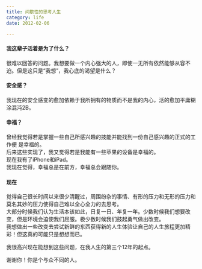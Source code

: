 ```yaml
---
title: 间歇性的思考人生  
category: life  
date: 2012-02-06

---
```


#### 我这辈子活着是为了什么？  
很难以回答的问题。我想要做一个内心强大的人，即使一无所有依然能够从容不迫。但是这只是“我想”，我心底的渴望是什么？

#### 安全感？
我现在的安全感变的愈加依赖于我所拥有的物质而不是我的内心，活的愈加平庸糊涂混沌2B。

#### 幸福？
曾经我觉得若是掌握一些自己所感兴趣的技能并能找到一份自己感兴趣的正式的工作便
是幸福的。  
后来这些实现了，我又觉得若是我能有一些苹果的设备是幸福的。  
现在我有了iPhone和iPad。  
我现在觉得，幸福总是在前方，幸福总会跟随你。

#### 现在
觉得自己很长时间以来很少清醒过，周围纷杂的事情、有形的压力和无形的压力和莫名其妙的压力使得自己难以全心全力的去思考。  
大部分时候我们认为生活本该如此，日复一日、年复一年。少数时候我们想要改变，但是环境会迫使我们屈服。极少数时候我们鼓起勇气做出改变。  
我想做出一些改变去尝试新鲜的东西获得新的人生体验让自己的人生旅程更加精彩！但这真的可能只是想想而已。

我很高兴现在能想到这些问题，在我人生的第三个12年的起点。  

谢谢你！你是个与众不同的人。
